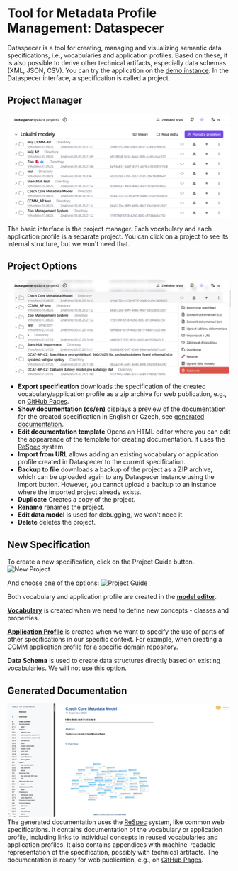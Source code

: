# Tool for Metadata Profile Management: Dataspecer
Dataspecer is a tool for creating, managing and visualizing semantic data specifications, i.e., vocabularies and application profiles.
Based on these, it is also possible to derive other technical artifacts, especially data schemas (XML, JSON, CSV).
You can try the application on the [demo instance](https://demo.dataspecer.com/).
In the Dataspecer interface, a specification is called a project.

## Project Manager

![Project Manager](../assets/images/manager.webp)

The basic interface is the project manager.
Each vocabulary and each application profile is a separate project.
You can click on a project to see its internal structure, but we won't need that.

## Project Options

![Project Options](../assets/images/další_možnosti.webp)

- **Export specification** downloads the specification of the created vocabulary/application profile as a zip archive for web publication, e.g., on [GitHub Pages](https://pages.github.com).
- **Show documentation (cs/en)** displays a preview of the documentation for the created specification in English or Czech, see [generated documentation](#generated-documentation).
- **Edit documentation template** Opens an HTML editor where you can edit the appearance of the template for creating documentation. It uses the [ReSpec](https://respec.org/docs/) system.
- **Import from URL** allows adding an existing vocabulary or application profile created in Dataspecer to the current specification.
- **Backup to file** downloads a backup of the project as a ZIP archive, which can be uploaded again to any Dataspecer instance using the Import button. However, you cannot upload a backup to an instance where the imported project already exists.
- **Duplicate** Creates a copy of the project.
- **Rename** renames the project.
- **Edit data model** is used for debugging, we won't need it.
- **Delete** deletes the project.

## New Specification
To create a new specification, click on the Project Guide button.
![New Project](../assets/images/nový_projekt.webp)

And choose one of the options:
![Project Guide](../assets/images/průvodce_projektem.webp)

Both vocabulary and application profile are created in the [**model editor**](editor-modelu.md).

[**Vocabulary**](slovníky.md) is created when we need to define new concepts - classes and properties.

[**Application Profile**](aplikační-profily.md) is created when we want to specify the use of parts of other specifications in our specific context. For example, when creating a CCMM application profile for a specific domain repository.

**Data Schema** is used to create data structures directly based on existing vocabularies. We will not use this option.

## Generated Documentation
![Documentation](../assets/images/dokumentace.webp)
The generated documentation uses the [ReSpec](https://respec.org/docs/) system, like common web specifications.
It contains documentation of the vocabulary or application profile, including links to individual concepts in reused vocabularies and application profiles.
It also contains appendices with machine-readable representation of the specification, possibly with technical artifacts.
The documentation is ready for web publication, e.g., on [GitHub Pages](https://pages.github.com).